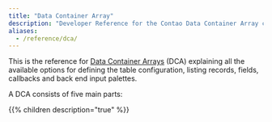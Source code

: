 ```yaml
---
title: "Data Container Array"
description: "Developer Reference for the Contao Data Container Array configuration."
aliases:
  - /reference/dca/
---
```



This is the reference for [Data Container Arrays](../../framework/dca/) (DCA) explaining all the available options for defining the table configuration, listing records, fields, callbacks and back end input palettes.

A DCA consists of five main parts:

{{% children description="true" %}}
